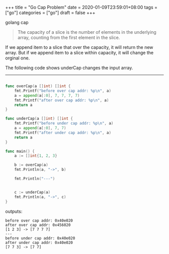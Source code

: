 +++
title = "Go Cap Problem"
date = 2020-01-09T23:59:01+08:00
tags = ["go"]
categories = ["go"]
draft = false
+++

golang cap

> The capacity of a slice is the number of elements in the underlying array, counting from the first element in the slice.

If we append item to a slice that over the capacity, it will return the new array. But if we append item to a slice within capacity, it will change the orginal one.

The following code shows underCap changes the input array.

---

```go

func overCap(a []int) []int {
	fmt.Printf("before over cap addr: %p\n", a)
	a = append(a[:0], 7, 7, 7, 7)
	fmt.Printf("after over cap addr: %p\n", a)
	return a
}

func underCap(a []int) []int {
	fmt.Printf("before under cap addr: %p\n", a)
	a = append(a[:0], 7, 7)
	fmt.Printf("after under cap addr: %p\n", a)
	return a
}

func main() {
	a := []int{1, 2, 3}

	b := overCap(a)
	fmt.Println(a, "->", b)

	fmt.Println("---")


	c := underCap(a)
	fmt.Println(a, "->", c)
}

```

outputs:

```
before over cap addr: 0x40e020
after over cap addr: 0x456020
[1 2 3] -> [7 7 7 7]
---
before under cap addr: 0x40e020
after under cap addr: 0x40e020
[7 7 3] -> [7 7]
```

